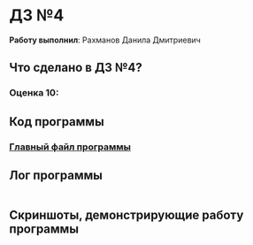 # ДЗ №4

__Работу выполнил__: Рахманов Данила Дмитриевич

## Что сделано в ДЗ №4?

### Оценка 10:


## Код программы
### [Главный файл программы](main.cpp)

## Лог программы
```

```

## Скриншоты, демонстрирующие работу программы

